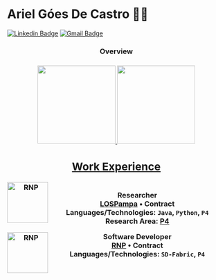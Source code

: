 # Ariel Góes De Castro :man_technologist:

[![Linkedin Badge](https://img.shields.io/badge/-LinkedIn-blue?style=flat-square&logo=Linkedin&logoColor=white&link=https://www.linkedin.com/in/ariel-g%C3%B3es-de-castro-928ba2158/)](https://www.linkedin.com/in/ariel-g%C3%B3es-de-castro-928ba2158/)
[![Gmail Badge](https://img.shields.io/badge/-Gmail-c14438?style=flat-square&logo=Gmail&logoColor=white&link=mailto:arielgoesdecastro@gmail.com)](mailto:arielgoesdecastro@gmail.com)


<div align="center"> <h3>Overview <h3>
  <a href="https://github.com/arielgoes" >
  <img height="180em" src="https://github-readme-stats.vercel.app/api?username=arielgoes&show_icons=true&theme=tokyonight&include_all_commits=true&count_private=true"/ >
  <img height="180em" src="https://github-readme-stats.vercel.app/api/top-langs/?username=arielgoes&layout=compact&langs_count=7&theme=tokyonight"/>


## Work Experience
[<img align="left" height="94px" width="94px" alt="RNP" src="https://lospampa.files.wordpress.com/2019/04/unnamed.png"/>](https://www.rnp.br/)\
**Researcher** \
[**LOSPampa**](https://lospampa.com/) • Contract \
Languages/Technologies: `Java`, `Python`, `P4` \
Research Area: [P4](https://lospampa.com/)
 
 
[<img align="left" height="94px" width="94px" alt="RNP" src="https://www.rnp.br/arquivos/MicrosoftTeams-image%20%2816%29.png?.l2nzOP37Nmt3EXh4ug2Uocdyh_vF9SA"/>](https://www.rnp.br/)
**Software Developer** \
[**RNP**](https://www.rnp.br/) • Contract \
Languages/Technologies: `SD-Fabric`, `P4`
